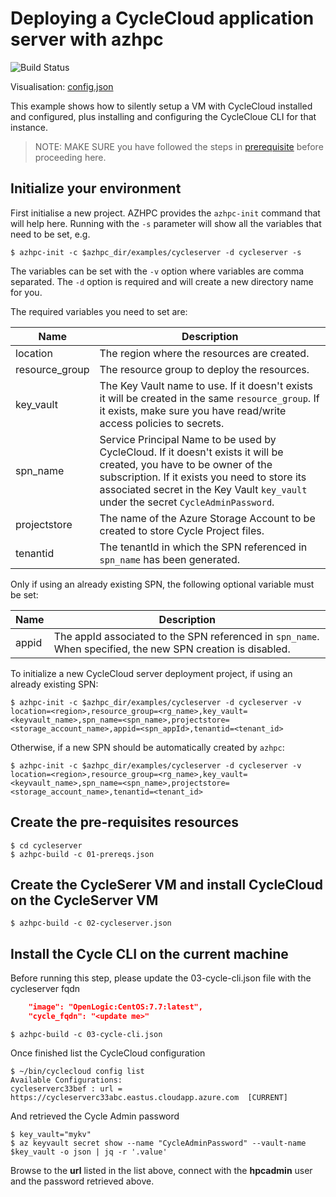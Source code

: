 # Deploying a CycleCloud application server with azhpc
![Build Status](https://azurecat.visualstudio.com/hpccat/_apis/build/status/azhpc/examples/cycleserver?branchName=master)

Visualisation: [config.json](https://azurehpc.azureedge.net/?o=https://raw.githubusercontent.com/Azure/azurehpc/master/examples/cycleserver/config.json)

This example shows how to silently setup a VM with CycleCloud installed and configured, plus installing and configuring the CycleCloue CLI for that instance.

>NOTE: MAKE SURE you have followed the steps in [prerequisite](../../tutorials/prerequisites.md) before proceeding here.

## Initialize your environment
First initialise a new project. AZHPC provides the `azhpc-init` command that will help here.  Running with the `-s` parameter will show all the variables that need to be set, e.g.

```
$ azhpc-init -c $azhpc_dir/examples/cycleserver -d cycleserver -s
```

The variables can be set with the `-v` option where variables are comma separated.  The `-d` option is required and will create a new directory name for you.

The required variables you need to set are:

| Name           | Description                                                         |
|----------------|---------------------------------------------------------------------|
| location       | The region where the resources are created.                          |
| resource_group | The resource group to deploy the resources.                             |
| key_vault      | The Key Vault name to use. If it doesn't exists it will be created in the same `resource_group`. If it exists, make sure you have read/write access policies to secrets. |
| spn_name       | Service Principal Name to be used by CycleCloud. If it doesn't exists it will be created, you have to be owner of the subscription. If it exists you need to store its associated secret in the Key Vault `key_vault` under the secret `CycleAdminPassword`. |
| projectstore   | The name of the Azure Storage Account to be created to store Cycle Project files. |
| tenantid       | The tenantId in which the SPN referenced in `spn_name` has been generated.  |

Only if using an already existing SPN, the following optional variable must be set:

| Name           | Description                                                         |
|----------------|---------------------------------------------------------------------|
| appid          | The appId associated to the SPN referenced in `spn_name`. When specified, the new SPN creation is disabled. |

To initialize a new CycleCloud server deployment project, if using an already existing SPN:

```
$ azhpc-init -c $azhpc_dir/examples/cycleserver -d cycleserver -v location=<region>,resource_group=<rg_name>,key_vault=<keyvault_name>,spn_name=<spn_name>,projectstore=<storage_account_name>,appid=<spn_appId>,tenantid=<tenant_id>
```

Otherwise, if a new SPN should be automatically created by `azhpc`:

```
$ azhpc-init -c $azhpc_dir/examples/cycleserver -d cycleserver -v location=<region>,resource_group=<rg_name>,key_vault=<keyvault_name>,spn_name=<spn_name>,projectstore=<storage_account_name>,tenantid=<tenant_id>
```

## Create the pre-requisites resources

```
$ cd cycleserver
$ azhpc-build -c 01-prereqs.json
```

## Create the CycleSerer VM and install CycleCloud on the CycleServer VM

```
$ azhpc-build -c 02-cycleserver.json
```

## Install the Cycle CLI on the current machine
Before running this step, please update the 03-cycle-cli.json file with the cycleserver fqdn

```json
    "image": "OpenLogic:CentOS:7.7:latest",
    "cycle_fqdn": "<update me>"
```

```
$ azhpc-build -c 03-cycle-cli.json
```

Once finished list the CycleCloud configuration 

```
$ ~/bin/cyclecloud config list
Available Configurations:
cycleserverc33bef : url = https://cycleserverc33abc.eastus.cloudapp.azure.com  [CURRENT]
```

And retrieved the Cycle Admin password
```
$ key_vault="mykv"
$ az keyvault secret show --name "CycleAdminPassword" --vault-name $key_vault -o json | jq -r '.value'
```

Browse to the **url** listed in the list above, connect with the **hpcadmin** user and the password retrieved above.

